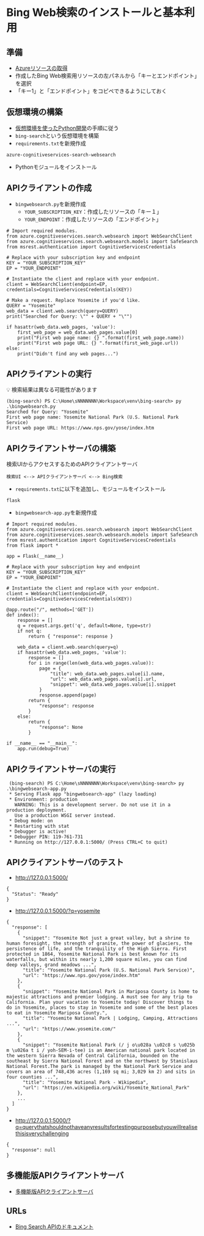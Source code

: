 # Bing Web検索のインストールと基本利用

## 準備

- [Azureリソースの取得](../../acs-resource.md)
- 作成したBing Web検索用リソースの左パネルから「キーとエンドポイント」を選択
- 「キー1」と「エンドポイント」をコピペできるようにしておく

## 仮想環境の構築

- [仮想環境を使ったPython開発](../../python-venv.md)の手順に従う
- `bing-search`という仮想環境を構築
- `requirements.txt`を新規作成
```
azure-cognitiveservices-search-websearch
```
- Pythonモジュールをインストール

## APIクライアントの作成

- `bingwebsearch.py`を新規作成
  - `YOUR_SUBSCRIPTION_KEY`：作成したリソースの「キー１」
  - `YOUR_ENDPOINT`：作成したリソースの「エンドポイント」

```
# Import required modules.
from azure.cognitiveservices.search.websearch import WebSearchClient
from azure.cognitiveservices.search.websearch.models import SafeSearch
from msrest.authentication import CognitiveServicesCredentials

# Replace with your subscription key and endpoint
KEY = "YOUR_SUBSCRIPTION_KEY"
EP = "YOUR_ENDPOINT"

# Instantiate the client and replace with your endpoint.
client = WebSearchClient(endpoint=EP, credentials=CognitiveServicesCredentials(KEY))

# Make a request. Replace Yosemite if you'd like.
QUERY = "Yosemite"
web_data = client.web.search(query=QUERY)
print("Searched for Query: \"" + QUERY + "\"")

if hasattr(web_data.web_pages, 'value'):
    first_web_page = web_data.web_pages.value[0]
    print("First web page name: {} ".format(first_web_page.name))
    print("First web page URL: {} ".format(first_web_page.url))
else:
    print("Didn't find any web pages...")
```

## APIクライアントの実行

:bulb: 検索結果は異なる可能性があります

```
(bing-search) PS C:\Home\sNNNNNNN\Workspace\venv\bing-search> py .\bingwebsearch.py
Searched for Query: "Yosemite"
First web page name: Yosemite National Park (U.S. National Park Service) 
First web page URL: https://www.nps.gov/yose/index.htm
```

## APIクライアントサーバの構築

検索UIからアクセスするためのAPIクライアントサーバ

```
検索UI <--> APIクライアントサーバ <--> Bing検索
```

- `requirements.txt`に以下を追加し、モジュールをインストール

```
flask
```

- `bingwebsearch-app.py`を新規作成

```
# Import required modules.
from azure.cognitiveservices.search.websearch import WebSearchClient
from azure.cognitiveservices.search.websearch.models import SafeSearch
from msrest.authentication import CognitiveServicesCredentials
from flask import *

app = Flask(__name__)

# Replace with your subscription key and endpoint
KEY = "YOUR_SUBSCRIPTION_KEY"
EP = "YOUR_ENDPOINT"

# Instantiate the client and replace with your endpoint.
client = WebSearchClient(endpoint=EP, credentials=CognitiveServicesCredentials(KEY))

@app.route("/", methods=['GET'])
def index():
    response = []
    q = request.args.get('q', default=None, type=str)
    if not q:
        return { "response": response }

    web_data = client.web.search(query=q)
    if hasattr(web_data.web_pages, 'value'):
        response = []
        for i in range(len(web_data.web_pages.value)):
            page = {
                "title": web_data.web_pages.value[i].name,
                "url": web_data.web_pages.value[i].url,
                "snippet": web_data.web_pages.value[i].snippet
            }
            response.append(page)
        return {
            "response": response
        }
    else:
        return {
            "response": None
        }

if __name__ == "__main__":
    app.run(debug=True)
```

## APIクライアントサーバの実行

```
 (bing-search) PS C:\Home\sNNNNNNN\Workspace\venv\bing-search> py .\bingwebsearch-app.py
 * Serving Flask app "bingwebsearch-app" (lazy loading)
 * Environment: production
   WARNING: This is a development server. Do not use it in a production deployment.
   Use a production WSGI server instead.
 * Debug mode: on
 * Restarting with stat
 * Debugger is active!
 * Debugger PIN: 119-761-731
 * Running on http://127.0.0.1:5000/ (Press CTRL+C to quit)
```

## APIクライアントサーバのテスト

- http://127.0.0.1:5000/

```
{
  "Status": "Ready"
}
```

- http://127.0.0.1:5000/?q=yosemite

```
{
  "response": [
    {
      "snippet": "Yosemite Not just a great valley, but a shrine to human foresight, the strength of granite, the power of glaciers, the persistence of life, and the tranquility of the High Sierra. First protected in 1864, Yosemite National Park is best known for its waterfalls, but within its nearly 1,200 square miles, you can find deep valleys, grand meadows ...", 
      "title": "Yosemite National Park (U.S. National Park Service)", 
      "url": "https://www.nps.gov/yose/index.htm"
    }, 
    {
      "snippet": "Yosemite National Park in Mariposa County is home to majestic attractions and premier lodging. A must see for any trip to California. Plan your vacation to Yosemite today! Discover things to do in Yosemite, places to stay in Yosemite and some of the best places to eat in Yosemite Mariposa County.", 
      "title": "Yosemite National Park | Lodging, Camping, Attractions ...", 
      "url": "https://www.yosemite.com/"
    }, 
    {
      "snippet": "Yosemite National Park (/ j o\u028a \u02c8 s \u025b m \u026a t i / yoh-SEM-i-tee) is an American national park located in the western Sierra Nevada of Central California, bounded on the southeast by Sierra National Forest and on the northwest by Stanislaus National Forest.The park is managed by the National Park Service and covers an area of 748,436 acres (1,169 sq mi; 3,029 km 2) and sits in four counties ...", 
      "title": "Yosemite National Park - Wikipedia", 
      "url": "https://en.wikipedia.org/wiki/Yosemite_National_Park"
    }, 
    ...
  ]
}
```

- http://127.0.0.1:5000/?q=querythatshouldnothaveanyresultsfortestingpurposebutyouwillrealisethisisverychallenging

```
{
  "response": null
}
```

## 多機能版APIクライアントサーバ

- [多機能版APIクライアントサーバ](../../acs-bingsearch-python.md)

## URLs

- [Bing Search APIのドキュメント](https://docs.microsoft.com/ja-jp/azure/cognitive-services/bing-web-search/)
